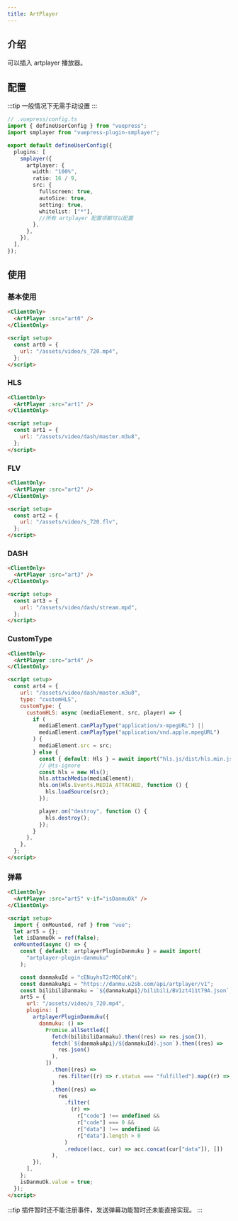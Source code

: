 ```yaml
---
title: ArtPlayer
---
```


## 介绍

可以插入 artplayer 播放器。

## 配置

:::tip
一般情况下无需手动设置
:::

```ts
// .vuepress/config.ts
import { defineUserConfig } from "vuepress";
import smplayer from "vuepress-plugin-smplayer";

export default defineUserConfig({
  plugins: [
    smplayer({
      artplayer: {
        width: "100%",
        ratio: 16 / 9,
        src: {
          fullscreen: true,
          autoSize: true,
          setting: true,
          whitelist: ["*"],
          //所有 artplayer 配置项都可以配置
        },
      },
    }),
  ],
});
```

## 使用

### 基本使用

<ClientOnly>
  <ArtPlayer :src="art0" />
</ClientOnly>

```html
<ClientOnly>
  <ArtPlayer :src="art0" />
</ClientOnly>

<script setup>
  const art0 = {
    url: "/assets/video/s_720.mp4",
  };
</script>
```

### HLS

<ClientOnly>
  <ArtPlayer :src="art1" />
</ClientOnly>

```html
<ClientOnly>
  <ArtPlayer :src="art1" />
</ClientOnly>

<script setup>
  const art1 = {
    url: "/assets/video/dash/master.m3u8",
  };
</script>
```

### FLV

<ClientOnly>
  <ArtPlayer :src="art2" />
</ClientOnly>

```html
<ClientOnly>
  <ArtPlayer :src="art2" />
</ClientOnly>

<script setup>
  const art2 = {
    url: "/assets/video/s_720.flv",
  };
</script>
```

### DASH

<ClientOnly>
  <ArtPlayer :src="art3" />
</ClientOnly>

```html
<ClientOnly>
  <ArtPlayer :src="art3" />
</ClientOnly>

<script setup>
  const art3 = {
    url: "/assets/video/dash/stream.mpd",
  };
</script>
```

### CustomType

<ClientOnly>
  <ArtPlayer :src="art4" />
</ClientOnly>

```html
<ClientOnly>
  <ArtPlayer :src="art4" />
</ClientOnly>

<script setup>
  const art4 = {
    url: "/assets/video/dash/master.m3u8",
    type: "customHLS",
    customType: {
      customHLS: async (mediaElement, src, player) => {
        if (
          mediaElement.canPlayType("application/x-mpegURL") ||
          mediaElement.canPlayType("application/vnd.apple.mpegURL")
        ) {
          mediaElement.src = src;
        } else {
          const { default: Hls } = await import("hls.js/dist/hls.min.js");
          // @ts-ignore
          const hls = new Hls();
          hls.attachMedia(mediaElement);
          hls.on(Hls.Events.MEDIA_ATTACHED, function () {
            hls.loadSource(src);
          });

          player.on("destroy", function () {
            hls.destroy();
          });
        }
      },
    },
  };
</script>
```

### 弹幕

<ClientOnly>
  <ArtPlayer :src="art5" v-if="isDanmuOk"/>
</ClientOnly>

```html
<ClientOnly>
  <ArtPlayer :src="art5" v-if="isDanmuOk" />
</ClientOnly>

<script setup>
  import { onMounted, ref } from "vue";
  let art5 = {};
  let isDanmuOk = ref(false);
  onMounted(async () => {
    const { default: artplayerPluginDanmuku } = await import(
      "artplayer-plugin-danmuku"
    );

    const danmakuId = "cENuyhsT2rMOCohK";
    const danmakuApi = "https://danmu.u2sb.com/api/artplayer/v1";
    const bilibiliDanmaku = `${danmakuApi}/bilibili/BV1zt411t79A.json`;
    art5 = {
      url: "/assets/video/s_720.mp4",
      plugins: [
        artplayerPluginDanmuku({
          danmuku: () =>
            Promise.allSettled([
              fetch(bilibiliDanmaku).then((res) => res.json()),
              fetch(`${danmakuApi}/${danmakuId}.json`).then((res) =>
                res.json()
              ),
            ])
              .then((res) =>
                res.filter((r) => r.status === "fulfilled").map((r) => r.value)
              )
              .then((res) =>
                res
                  .filter(
                    (r) =>
                      r["code"] !== undefined &&
                      r["code"] === 0 &&
                      r["data"] !== undefined &&
                      r["data"].length > 0
                  )
                  .reduce((acc, cur) => acc.concat(cur["data"]), [])
              ),
        }),
      ],
    };
    isDanmuOk.value = true;
  });
</script>
```

:::tip
插件暂时还不能注册事件，发送弹幕功能暂时还未能直接实现。
:::

<script setup>
  import { onMounted , ref} from 'vue'
  
  const art0 = {
    url: "/assets/video/s_720.mp4",
  };

  const art1 = {
    url: "/assets/video/dash/master.m3u8",
  };

  const art2 = {
    url: "/assets/video/s_720.flv",
  };

  const art3 = {
    url: "/assets/video/dash/stream.mpd",
  };

  const art4 = {
    url: "/assets/video/dash/master.m3u8",
    type: "customHLS",
    customType: {
      customHLS: async (mediaElement, src, player) => {
        if (
          mediaElement.canPlayType("application/x-mpegURL") ||
          mediaElement.canPlayType("application/vnd.apple.mpegURL")
        ) {
          mediaElement.src = src;
        } else {
          const { default: Hls } = await import("hls.js/dist/hls.min.js");
          // @ts-ignore
          const hls = new Hls();
          hls.attachMedia(mediaElement);
          hls.on(Hls.Events.MEDIA_ATTACHED, function () {
            hls.loadSource(src);
          });

          player.on("destroy", function () {
            hls.destroy();
          });
        }
      },
    },
  };

  let art5 = {};
  let isDanmuOk = ref(false);
  onMounted(async () => {
    const { default: artplayerPluginDanmuku } = await import(
      "artplayer-plugin-danmuku"
    );

    const danmakuId = "cENuyhsT2rMOCohK";
    const danmakuApi = "https://danmu.u2sb.com/api/artplayer/v1";
    const bilibiliDanmaku = `${danmakuApi}/bilibili/BV1zt411t79A.json`;
    art5 = {
      url: "/assets/video/s_720.mp4",
      plugins: [
        artplayerPluginDanmuku({
          danmuku: () =>
            Promise.allSettled([
              fetch(bilibiliDanmaku).then((res) => res.json()),
              fetch(`${danmakuApi}/${danmakuId}.json`).then((res) =>
                res.json()
              ),
            ])
              .then((res) =>
                res.filter((r) => r.status === "fulfilled").map((r) => r.value)
              )
              .then((res) =>
                res
                  .filter(
                    (r) =>
                      r["code"] !== undefined &&
                      r["code"] === 0 &&
                      r["data"] !== undefined &&
                      r["data"].length > 0
                  )
                  .reduce((acc, cur) => acc.concat(cur["data"]), [])
              ),
        }),
      ],
    };
    isDanmuOk.value = true;
  });
</script>
